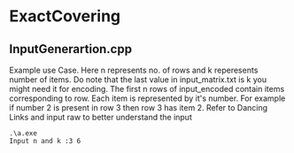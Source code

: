 # ExactCovering


## InputGenerartion.cpp
Example use Case. Here n represents no. of rows and k reperesents number of items. Do note that the last value in input_matrix.txt is k you might need it for encoding. The first n rows of input_encoded contain items corresponding to row. Each item is represented by it's number. For example if number 2 is present in row 3 then row 3 has item 2. Refer to Dancing Links and input raw to better understand the input
```
.\a.exe
Input n and k :3 6
```
